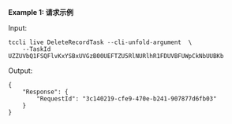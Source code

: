 **Example 1: 请求示例**



Input: 

```
tccli live DeleteRecordTask --cli-unfold-argument  \
    --TaskId UZZUVbQ1FSQFlvKxYSBxUVGzB00UEFTZU5RlNURlhR1FDUVBFUWpCkNbUUBKb
```

Output: 
```
{
    "Response": {
        "RequestId": "3c140219-cfe9-470e-b241-907877d6fb03"
    }
}
```

